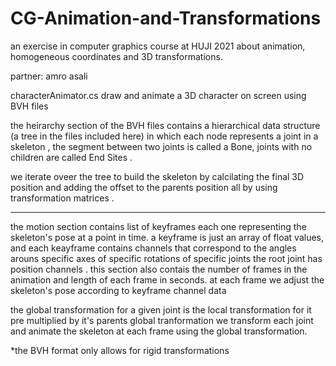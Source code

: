 # CG-Animation-and-Transformations


an exercise in computer graphics course at HUJI 2021 about animation, homogeneous coordinates
and 3D transformations.

partner: amro asali

characterAnimator.cs draw and animate a 3D character on screen using BVH files 

the heirarchy section of the BVH files contains a hierarchical data structure (a tree in the files
included here) in which each node represents a joint in a skeleton ,
the segment between two joints is called a Bone,
joints with no children are called End Sites .

we iterate oveer the tree to build the skeleton by calcilating the final 3D position and adding the 
offset to the parents position all by using transformation matrices .
____________________________
the motion section contains list of keyframes each one representing the skeleton's pose at a 
point in time.
a keyframe is just an array of float values,
and each keayframe contains channels that correspond to the angles arouns specific axes of
specific rotations of specific joints 
the root joint has position channels .
this section also contais the number of frames in the animation and length of each frame in seconds.
at each frame we adjust the skeleton's pose according to keyframe channel data 

the global transformation for a given joint is the local transformation for it pre multiplied by
it's parents global tranformation
we transform each joint and animate the skeleton at each frame using the global transformation.


*the BVH format only allows for rigid transformations
